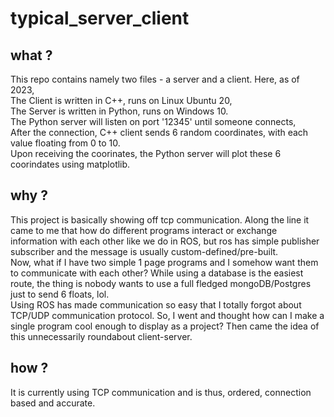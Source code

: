 # typical_server_client
## what ?
This repo contains namely two files - a server and a client.
Here, as of 2023,  
The Client is written in C++, runs on Linux Ubuntu 20,  
The Server is written in Python, runs on Windows 10.  
The Python server will listen on port '12345' until someone connects,   
After the connection, C++ client sends 6 random coordinates, with each value floating from 0 to 10.  
Upon receiving the coorinates, the Python server will plot these 6 coorindates using matplotlib.  

## why ?
This project is basically showing off tcp communication. Along the line it came to me that how do different programs interact or exchange information with each other like we do in ROS, but ros has simple publisher subscriber and the message is usually custom-defined/pre-built.  
Now, what if I have two simple 1 page programs and I somehow want them to communicate with each other? While using a database is the easiest route, the thing is nobody wants to use a full fledged mongoDB/Postgres just to send 6 floats, lol.  
Using ROS has made communication so easy that I totally forgot about TCP/UDP communication protocol. So, I went and thought how can I make a single program cool enough to display as a project? Then came the idea of this unnecessarily roundabout client-server.  

## how ?
It is currently using TCP communication and is thus, ordered, connection based and accurate.  

